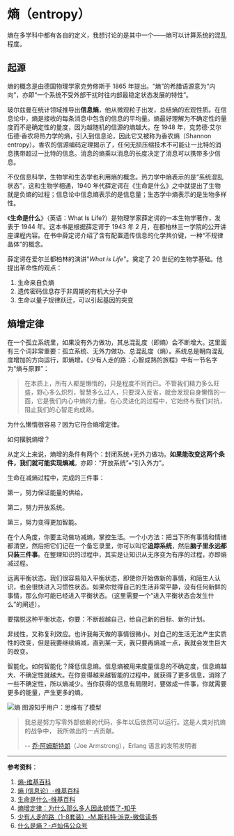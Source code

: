 # 熵（entropy）

熵在多学科中都有各自的定义，我想讨论的是其中一个——熵可以计算系统的混乱程度。

## 起源

熵的概念是由德国物理学家克劳修斯于 1865 年提出。“熵”的希腊语源意为“内向”，亦即“一个系统不受外部干扰时往内部最稳定状态发展的特性”。

玻尔兹曼在统计领域推导出**信息熵**，他从微观粒子出发，总结熵的宏观性质。在信息论中，熵是接收的每条消息中包含的信息的平均量。熵最好理解为不确定性的量度而不是确定性的量度，因为越随机的信源的熵越大。在 1948 年，克劳德·艾尔伍德·香农将热力学的熵，引入到信息论，因此它又被称为香农熵（Shannon entropy）。香农的信源编码定理揭示了，任何无损压缩技术不可能让一比特的消息携带超过一比特的信息。消息的熵乘以消息的长度决定了消息可以携带多少信息。

不仅信息科学，生物学和生态学也利用熵的概念。热力学中熵表示的是“系统混乱状态”，这和生物学相通，1940 年代薛定谔在《生命是什么》之中就提出了生物就是负熵的过程；信息论中信息熵表示的是信息量；生态学中熵表示的是生物多样性。

《**生命是什么**》（英语：What Is Life?）是物理学家薛定谔的一本生物学著作，发表于 1944 年。这本书是根据薛定谔于 1943 年 2 月，在都柏林三一学院的公开讲座课程内容。在书中薛定谔介绍了含有配置遗传信息的化学共价键，一种“不规律晶体”的概念。

薛定谔在爱尔兰都柏林的演讲"*What is Life*"。奠定了 20 世纪的生物学基础。他提出革命性的观点：

1. 生命来自负熵
2. 遗传密码信息存于非周期的有机大分子中
3. 生命以量子规律跃迁，可以引起基因的突变

## 熵增定律

在一个孤立系统里，如果没有外力做功，其总混乱度（即熵）会不断增大。这里面有三个词非常重要：孤立系统、无外力做功、总混乱度（熵）。系统总是朝向混乱度增加的方向运行，即熵增。《少有人走的路：心智成熟的旅程》中有一节名字为“熵与原罪”：

> 在本质上，所有人都是懒惰的，只是程度不同而已。不管我们精力多么旺盛，野心多么炽烈，智慧多么过人，只要深入反省，就会发现自身懒惰的一面，它是我们内心中熵的力量。在心灵进化的过程中，它始终与我们对抗，阻止我们的心智走向成熟。

为什么懒惰很容易？因为它符合熵增定律。

如何摆脱熵增？

从定义上来说，熵增的条件有两个：封闭系统+无外力做功。**如果能改变这两个条件，我们就可能实现熵减**。亦即：“开放系统”+“引入外力”。

生命在减熵过程中，完成的三件事：

第一，努力保证能量的供给。

第二，努力开放系统。

第三，努力变得更加智能。

在个人角度，你要主动做功减熵，掌控生活。一个小方法：把当下所有事情和情绪都清空，然后把它们记在一个备忘录里，你可以叫它**追踪系统**，然后**脑子里永远都只装三件事**。在整理知识的过程中，其实是让知识从无序变为有序的过程，亦即熵减过程。

远离平衡状态。我们很容易陷入平衡状态，即使你开始做新的事情，和陌生人认识，也会很快进入习惯性状态。如果你觉得自己的生活非常平静，没有任何新鲜的事情，那么你可能已经进入平衡状态。（这里需要一个“进入平衡状态会发生什么”的阐述）。

要摆脱这种平衡状态，你要：不断超越自己，给自己新的目标、新的计划。

非线性，又称复利效应。也许我每天做的事情很微小，对自己的生活无法产生实质性的改变，但是我要继续熵减，直到某一天，我只要再熵减一点，我就会发生巨大的改变。

智能化。如何智能化？降低信息熵。信息熵被用来度量信息的不确定度，信息熵越大、不确定性就越大。在你变得越来越智能的过程中，就获得了更多信息，消除了一些不确定性，所以熵减少。当你获得的信息有局限时，要做成一件事，你就需要更多的能量，产生更多的熵。

![熵](https://cdn.jsdelivr.net/gh/tianheg/static@main/img/entropy.jpg)
图源知乎用户：思维有了模型

> 我总是努力写零外部依赖的代码，多年以后依然可以运行。这是人类对抗熵的战争中， 我所做出的一点贡献。
>
> -- [乔·阿姆斯特朗](https://www.humio.com/whats-new/blog/why-we-chose-elm-for-humio-s-web-ui)（Joe Armstrong），Erlang 语言的发明发明者

---

**参考资料**：

1. [熵-维基百科](https://zh.wikipedia.org/wiki/%E7%86%B5)
2. [熵 (信息论）-维基百科](https://zh.wikipedia.org/wiki/%E7%86%B5_(%E4%BF%A1%E6%81%AF%E8%AE%BA))
3. [生命是什么-维基百科](https://zh.wikipedia.org/wiki/%E7%94%9F%E5%91%BD%E6%98%AF%E4%BB%80%E4%B9%88)
4. [熵增定律：为什么那么多人因此顿悟了-知乎](https://zhuanlan.zhihu.com/p/72896309)
5. [少有人走的路（1-8套装）-M.斯科特·派克-微信读书](https://weread.qq.com/web/reader/1d2322d0720cbe751d2d787kc81322c012c81e728d9d180)
6. [什么是熵？-卢灿伟公众号](https://mp.weixin.qq.com/s/mmw-yrjks_bNO-4wKSIi2Q)
